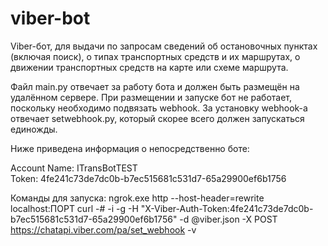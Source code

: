 # viber-bot
Viber-бот, для выдачи по запросам сведений об остановочных пунктах (включая поиск), о типах транспортных средств и их маршрутах, о движении транспортных средств на карте или схеме маршрута.

Файл main.py отвечает за работу бота и должен быть размещён на удалённом сервере. 
При размещении и запуске бот не работает, поскольку необходимо подвязать webhook.
За установку webhook-а отвечает setwebhook.py, который скорее всего должен запускаться единожды.

Ниже приведена информация о непосредственно боте:

  Account Name:   ITransBotTEST  
  Token:          4fe241c73de7dc0b-b7ec515681c531d7-65a29900ef6b1756

Команды для запуска:
  ngrok.exe http --host-header=rewrite localhost:ПОРТ
  curl -# -i -g -H "X-Viber-Auth-Token:4fe241c73de7dc0b-b7ec515681c531d7-65a29900ef6b1756" -d @viber.json -X POST https://chatapi.viber.com/pa/set_webhook -v
